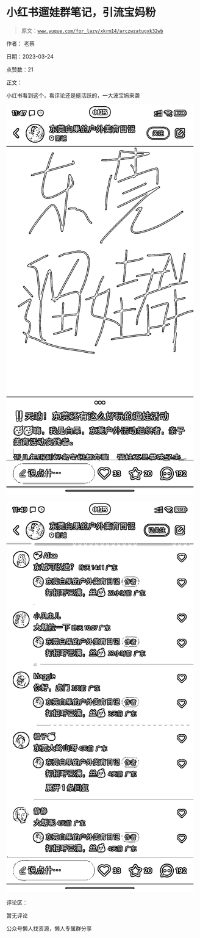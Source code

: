 # 小红书遛娃群笔记，引流宝妈粉

> 原文：[`www.yuque.com/for_lazy/xkrm14/arczwzatugxk32wb`](https://www.yuque.com/for_lazy/xkrm14/arczwzatugxk32wb)

作者： 老蔡

日期：2023-03-24

点赞数：21

正文：

小红书看到这个，看评论还是挺活跃的，一大波宝妈来袭

![](img/916eebff3d1015dff4ef9241401eae45.png)

![](img/e7c389260ad1a7718aece01712c17e83.png)

评论区：

暂无评论

公众号懒人找资源，懒人专属群分享

